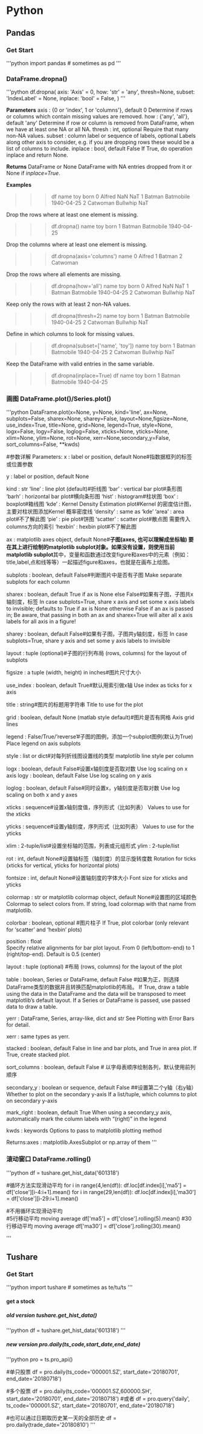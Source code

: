 # Python

## Pandas

### Get Start
'''python
import pandas # sometimes as pd
'''

### DataFrame.dropna()
'''python
df.dropna(
    axis: 'Axis' = 0,
    how: 'str' = 'any',
    thresh=None,
    subset: 'IndexLabel' = None,
    inplace: 'bool' = False,
)
'''

**Parameters**
axis : {0 or 'index', 1 or 'columns'}, default 0
    Determine if rows or columns which contain missing values are
    removed.
how : {'any', 'all'}, default 'any'
    Determine if row or column is removed from DataFrame, when we have
    at least one NA or all NA.
thresh : int, optional
    Require that many non-NA values.
subset : column label or sequence of labels, optional
    Labels along other axis to consider, e.g. if you are dropping rows
    these would be a list of columns to include.
inplace : bool, default False
    If True, do operation inplace and return None.

**Returns**
DataFrame or None
    DataFrame with NA entries dropped from it or None if *inplace=True*.
    
**Examples**
>>> df
       name        toy       born
0    Alfred        NaN        NaT
1    Batman  Batmobile 1940-04-25
2  Catwoman   Bullwhip        NaT

Drop the rows where at least one element is missing.

>>> df.dropna()
     name        toy       born
1  Batman  Batmobile 1940-04-25

Drop the columns where at least one element is missing.

>>> df.dropna(axis='columns')
       name
0    Alfred
1    Batman
2  Catwoman

Drop the rows where all elements are missing.

>>> df.dropna(how='all')
       name        toy       born
0    Alfred        NaN        NaT
1    Batman  Batmobile 1940-04-25
2  Catwoman   Bullwhip        NaT

Keep only the rows with at least 2 non-NA values.

>>> df.dropna(thresh=2)
       name        toy       born
1    Batman  Batmobile 1940-04-25
2  Catwoman   Bullwhip        NaT

Define in which columns to look for missing values.

>>> df.dropna(subset=['name', 'toy'])
       name        toy       born
1    Batman  Batmobile 1940-04-25
2  Catwoman   Bullwhip        NaT

Keep the DataFrame with valid entries in the same variable.

>>> df.dropna(inplace=True)
>>> df
     name        toy       born
1  Batman  Batmobile 1940-04-25


### 画图 DataFrame.plot()/Series.plot()
'''python
DataFrame.plot(x=None, y=None, kind='line', ax=None, subplots=False, 
                sharex=None, sharey=False, layout=None,figsize=None, 
                use_index=True, title=None, grid=None, legend=True, 
                style=None, logx=False, logy=False, loglog=False, 
                xticks=None, yticks=None, xlim=None, ylim=None, rot=None,
                xerr=None,secondary_y=False, sort_columns=False, **kwds)
                
#参数详解
Parameters:
x : label or position, default None#指数据框列的标签或位置参数

y : label or position, default None

kind : str
‘line’ : line plot (default)#折线图
‘bar’ : vertical bar plot#条形图
‘barh’ : horizontal bar plot#横向条形图
‘hist’ : histogram#柱状图
‘box’ : boxplot#箱线图
‘kde’ : Kernel Density Estimation plot#Kernel 的密度估计图，主要对柱状图添加Kernel 概率密度线
‘density’ : same as ‘kde’
‘area’ : area plot#不了解此图
‘pie’ : pie plot#饼图
‘scatter’ : scatter plot#散点图  需要传入columns方向的索引
‘hexbin’ : hexbin plot#不了解此图

ax : matplotlib axes object, default None#**子图(axes, 也可以理解成坐标轴) 要在其上进行绘制的matplotlib subplot对象。如果没有设置，则使用当前matplotlib subplot**其中，变量和函数通过改变figure和axes中的元素（例如：title,label,点和线等等）一起描述figure和axes，也就是在画布上绘图。

subplots : boolean, default False#判断图片中是否有子图
Make separate subplots for each column

sharex : boolean, default True if ax is None else False#如果有子图，子图共x轴刻度，标签
In case subplots=True, share x axis and set some x axis labels to invisible; defaults to True if ax is None otherwise False if an ax is passed in; Be aware, that passing in both an ax and sharex=True will alter all x axis labels for all axis in a figure!

sharey : boolean, default False#如果有子图，子图共y轴刻度，标签
In case subplots=True, share y axis and set some y axis labels to invisible

layout : tuple (optional)#子图的行列布局
(rows, columns) for the layout of subplots

figsize : a tuple (width, height) in inches#图片尺寸大小

use_index : boolean, default True#默认用索引做x轴
Use index as ticks for x axis

title : string#图片的标题用字符串
Title to use for the plot

grid : boolean, default None (matlab style default)#图片是否有网格
Axis grid lines

legend : False/True/’reverse’#子图的图例，添加一个subplot图例(默认为True)
Place legend on axis subplots

style : list or dict#对每列折线图设置线的类型
matplotlib line style per column

logx : boolean, default False#设置x轴刻度是否取对数
Use log scaling on x axis
logy : boolean, default False
Use log scaling on y axis

loglog : boolean, default False#同时设置x，y轴刻度是否取对数
Use log scaling on both x and y axes

xticks : sequence#设置x轴刻度值，序列形式（比如列表）
Values to use for the xticks

yticks : sequence#设置y轴刻度，序列形式（比如列表）
Values to use for the yticks

xlim : 2-tuple/list#设置坐标轴的范围，列表或元组形式
ylim : 2-tuple/list

rot : int, default None#设置轴标签（轴刻度）的显示旋转度数
Rotation for ticks (xticks for vertical, yticks for horizontal plots)

fontsize : int, default None#设置轴刻度的字体大小
Font size for xticks and yticks

colormap : str or matplotlib colormap object, default None#设置图的区域颜色
Colormap to select colors from. If string, load colormap with that name from matplotlib.

colorbar : boolean, optional  #图片柱子
If True, plot colorbar (only relevant for ‘scatter’ and ‘hexbin’ plots)

position : float   
Specify relative alignments for bar plot layout. From 0 (left/bottom-end) to 1 (right/top-end). Default is 0.5 (center)

layout : tuple (optional)  #布局
(rows, columns) for the layout of the plot

table : boolean, Series or DataFrame, default False  #如果为正，则选择DataFrame类型的数据并且转换匹配matplotlib的布局。
If True, draw a table using the data in the DataFrame and the data will be transposed to meet matplotlib’s default layout. If a Series or DataFrame is passed, use passed data to draw a table.

yerr : DataFrame, Series, array-like, dict and str
See Plotting with Error Bars for detail.

xerr : same types as yerr.

stacked : boolean, default False in line and
bar plots, and True in area plot. If True, create stacked plot.

sort_columns : boolean, default False  # 以字母表顺序绘制各列，默认使用前列顺序

secondary_y : boolean or sequence, default False  ##设置第二个y轴（右y轴）
Whether to plot on the secondary y-axis If a list/tuple, which columns to plot on secondary y-axis

mark_right : boolean, default True
When using a secondary_y axis, automatically mark the column labels with “(right)” in the legend

kwds : keywords
Options to pass to matplotlib plotting method

Returns:axes : matplotlib.AxesSubplot or np.array of them
'''

### 滚动窗口 DataFrame.rolling()
'''python
df = tushare.get_hist_data('601318')

#循环方法实现滑动平均
for i in range(4,len(df)):
    df.loc[df.index[i],'ma5'] = df['close'][i-4:i+1].mean()
for i in range(29,len(df)): 
    df.loc[df.index[i],'ma30'] = df['close'][i-29:i+1].mean()
 
#不用循环实现滑动平均    
#5行移动平均 moving average
df['ma5'] = df['close'].rolling(5).mean()
#30行移动平均 moving average
df['ma30'] = df['close'].rolling(30).mean()

'''

### 



## Tushare

### Get Start
'''python
import tushare # sometimes as te/tu/ts
'''
#### get a stock

##### old version tushare.get_hist_data()
'''python
df = tushare.get_hist_data('601318')
'''
##### new version pro.daily(ts_code,start_date,end_date)
'''python
pro = ts.pro_api()

#单只股票
df = pro.daily(ts_code='000001.SZ', start_date='20180701', end_date='20180718')

#多个股票
df = pro.daily(ts_code='000001.SZ,600000.SH', start_date='20180701', end_date='20180718')
#或者
df = pro.query('daily', ts_code='000001.SZ', start_date='20180701', end_date='20180718')

#也可以通过日期取历史某一天的全部历史
df = pro.daily(trade_date='20180810')
'''